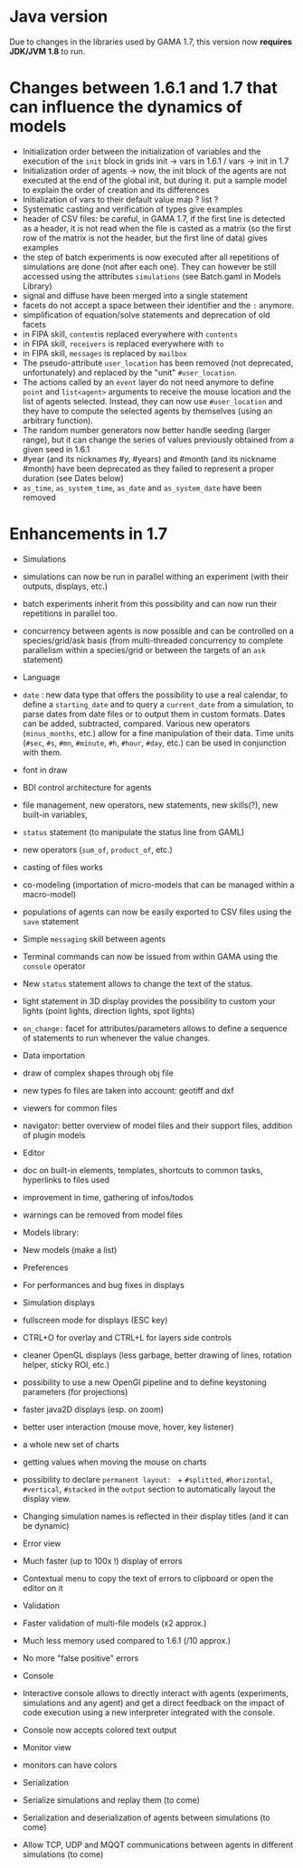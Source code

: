 # Java version

Due to changes in the libraries used by GAMA 1.7, this version now **requires JDK/JVM 1.8** to run.

# Changes between 1.6.1 and 1.7 that can influence the dynamics of models

* Initialization order between the initialization of variables and the execution of the `init` block in grids
init -> vars in 1.6.1 / vars -> init in 1.7
* Initialization order of agents -> now, the init block of the agents are not executed at the end of the global init, but during it.
put a sample model to explain the order of creation and its differences
* Initialization of vars to their default value
map ? list ? 
* Systematic casting and verification of types
give examples
* header of CSV files: be careful, in GAMA 1.7, if the first line is detected as a header, it is not read when the file is casted as a matrix (so the first row of the matrix is not the header, but the first line of data)
gives examples
* the step of batch experiments is now executed after all repetitions of simulations are done (not after each one). They can however be still accessed using the attributes `simulations` (see Batch.gaml in Models Library)
* signal and diffuse have been merged into a single statement
* facets do not accept a space between their identifier and the `:` anymore.
* simplification of equation/solve statements and deprecation of old facets
* in FIPA skill, `content`is replaced everywhere with `contents`
* in FIPA skill, `receivers` is replaced everywhere with `to`
* in FIPA skill, `messages` is replaced by `mailbox`
* The pseudo-attribute `user_location` has been removed (not deprecated, unfortunately) and replaced by the "unit" `#user_location`.
* The actions called by an `event` layer do not need anymore to define `point` and `list<agent>` arguments to receive the mouse location and the list of agents selected. Instead, they can now use `#user_location` and they have to compute the selected agents by themselves (using an arbitrary function).
* The random number generators now better handle seeding (larger range), but it can change the series of values previously obtained from a given seed in 1.6.1
* #year (and its nicknames #y, #years) and #month (and its nickname #month) have been deprecated as they failed to represent a proper duration (see Dates below)
* `as_time`, `as_system_time`, `as_date` and `as_system_date` have been removed

# Enhancements in 1.7

* Simulations
 * simulations can now be run in parallel withing an experiment (with their outputs, displays, etc.)
 * batch experiments inherit from this possibility and can now run their repetitions in parallel too.
 * concurrency between agents is now possible and can be controlled on a species/grid/ask basis (from multi-threaded concurrency to complete parallelism within a species/grid or between the targets of an `ask` statement)

* Language
 * `date` : new data type that offers the possibility to use a real calendar, to define a `starting_date` and to query a `current_date` from a simulation, to parse dates from date files or to output them in custom formats. Dates can be added, subtracted, compared. Various new operators (`minus_months`, etc.) allow for a fine manipulation of their data. Time units (`#sec`, `#s`, `#mn`, `#minute`, `#h`, `#hour`, `#day`, etc.) can be used in conjunction with them.
 * font in draw
 * BDI control architecture for agents
 * file management, new operators, new statements, new skills(?), new built-in variables, 
 * `status` statement (to manipulate the status line from GAML)
 * new operators (`sum_of`, `product_of`, etc.)
 * casting of files works
 * co-modeling (importation of micro-models that can be managed within a macro-model)
 * populations of agents can now be easily exported to CSV files using the `save` statement 
 * Simple `messaging` skill between agents  
 * Terminal commands can now be issued from within GAMA using the `console` operator
 * New `status` statement allows to change the text of the status.
 * light statement in 3D display provides the possibility to custom your lights (point lights, direction lights, spot lights)
 * `on_change:` facet for attributes/parameters allows to define a sequence of statements to run whenever the value changes. 

* Data importation
 * draw of complex shapes through obj file
 * new types fo files are taken into account: geotiff and dxf
 * viewers for common files
 * navigator: better overview of model files and their support files, addition of plugin models 

* Editor
 * doc on built-in elements, templates, shortcuts to common tasks, hyperlinks to files used
 * improvement in time, gathering of infos/todos
 * warnings can be removed from model files


* Models library: 
 * New models (make a list)

* Preferences
 * For performances and bug fixes in displays

* Simulation displays
 * fullscreen mode for displays (ESC key)
 * CTRL+O for overlay and CTRL+L for layers side controls
 * cleaner OpenGL displays (less garbage, better drawing of lines, rotation helper, sticky ROI, etc.)
 * possibility to use a new OpenGl pipeline and to define keystoning parameters (for projections)
 * faster java2D displays (esp. on zoom)
 * better user interaction (mouse move, hover, key listener)
 * a whole new set of charts
 * getting values when moving the mouse on charts
 * possibility to declare `permanent layout: ` + `#splitted`, `#horizontal`, `#vertical`, `#stacked` in the `output` section to automatically layout the display view.
 * Changing simulation names is reflected in their display titles (and it can be dynamic)

* Error view
 * Much faster (up to 100x !) display of errors
 * Contextual menu to copy the text of errors to clipboard or open the editor on it

* Validation
 * Faster validation of multi-file models (x2 approx.)
 * Much less memory used compared to 1.6.1 (/10 approx.)
 * No more "false positive" errors

* Console
 * Interactive console allows to directly interact with agents (experiments, simulations and any agent) and get a direct feedback on the impact of code execution using a new interpreter integrated with the console.
 * Console now accepts colored text output 

* Monitor view
 * monitors can have colors

* Serialization
 * Serialize simulations and replay them (to come)
 * Serialization and deserialization of agents between simulations (to come)

* Allow TCP, UDP and MQQT communications between agents in different simulations (to come)